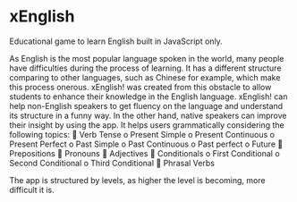 # xEnglish
Educational game to learn English built in JavaScript only.

As English is the most popular language spoken in the world, many people have difficulties during the process of learning. It has a different structure comparing to other languages, such as Chinese for example, which make this process onerous.
xEnglish! was created from this obstacle to allow students to enhance their knowledge in the English language.
xEnglish! can help non-English speakers to get fluency on the language and understand its structure in a funny way. In the other hand, native speakers can improve their insight by using the app. 
It helps users grammatically considering the following topics:
	Verb Tense
o	Present Simple
o	Present Continuous
o	Present Perfect
o	Past Simple
o	Past Continuous
o	Past perfect
o	Future
	Prepositions
	Pronouns
	Adjectives
	Conditionals
o	First Conditional
o	Second Conditional
o	Third Conditional
	Phrasal Verbs

The app is structured by levels, as higher the level is becoming, more difficult it is. 
